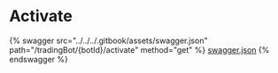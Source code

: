 # Activate

{% swagger src="../../../.gitbook/assets/swagger.json" path="/tradingBot/{botId}/activate" method="get" %}
[swagger.json](../../../.gitbook/assets/swagger.json)
{% endswagger %}
